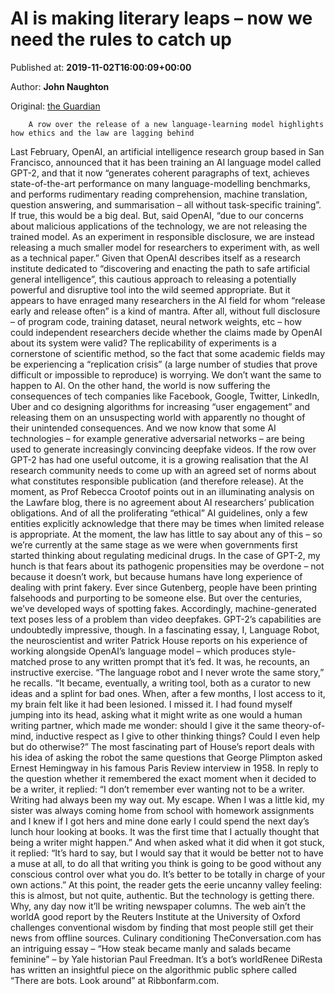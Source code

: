 
# AI is making literary leaps – now we need the rules to catch up

Published at: **2019-11-02T16:00:09+00:00**

Author: **John Naughton**

Original: [the Guardian](https://www.theguardian.com/commentisfree/2019/nov/02/ai-artificial-intelligence-language-openai-cpt2-release)


        A row over the release of a new language-learning model highlights how ethics and the law are lagging behind
      
Last February, OpenAI, an artificial intelligence research group based in San Francisco, announced that it has been training an AI language model called GPT-2, and that it now “generates coherent paragraphs of text, achieves state-of-the-art performance on many language-modelling benchmarks, and performs rudimentary reading comprehension, machine translation, question answering, and summarisation – all without task-specific training”.
If true, this would be a big deal. But, said OpenAI, “due to our concerns about malicious applications of the technology, we are not releasing the trained model. As an experiment in responsible disclosure, we are instead releasing a much smaller model for researchers to experiment with, as well as a technical paper.”
Given that OpenAI describes itself as a research institute dedicated to “discovering and enacting the path to safe artificial general intelligence”, this cautious approach to releasing a potentially powerful and disruptive tool into the wild seemed appropriate. But it appears to have enraged many researchers in the AI field for whom “release early and release often” is a kind of mantra. After all, without full disclosure – of program code, training dataset, neural network weights, etc – how could independent researchers decide whether the claims made by OpenAI about its system were valid? The replicability of experiments is a cornerstone of scientific method, so the fact that some academic fields may be experiencing a “replication crisis” (a large number of studies that prove difficult or impossible to reproduce) is worrying. We don’t want the same to happen to AI.
On the other hand, the world is now suffering the consequences of tech companies like Facebook, Google, Twitter, LinkedIn, Uber and co designing algorithms for increasing “user engagement” and releasing them on an unsuspecting world with apparently no thought of their unintended consequences. And we now know that some AI technologies – for example generative adversarial networks – are being used to generate increasingly convincing deepfake videos.
If the row over GPT-2 has had one useful outcome, it is a growing realisation that the AI research community needs to come up with an agreed set of norms about what constitutes responsible publication (and therefore release). At the moment, as Prof Rebecca Crootof points out in an illuminating analysis on the Lawfare blog, there is no agreement about AI researchers’ publication obligations. And of all the proliferating “ethical” AI guidelines, only a few entities explicitly acknowledge that there may be times when limited release is appropriate. At the moment, the law has little to say about any of this – so we’re currently at the same stage as we were when governments first started thinking about regulating medicinal drugs.
In the case of GPT-2, my hunch is that fears about its pathogenic propensities may be overdone – not because it doesn’t work, but because humans have long experience of dealing with print fakery. Ever since Gutenberg, people have been printing falsehoods and purporting to be someone else. But over the centuries, we’ve developed ways of spotting fakes. Accordingly, machine-generated text poses less of a problem than video deepfakes.
GPT-2’s capabilities are undoubtedly impressive, though. In a fascinating essay, I, Language Robot, the neuroscientist and writer Patrick House reports on his experience of working alongside OpenAI’s language model – which produces style-matched prose to any written prompt that it’s fed.
It was, he recounts, an instructive exercise. “The language robot and I never wrote the same story,” he recalls. “It became, eventually, a writing tool, both as a curator to new ideas and a splint for bad ones. When, after a few months, I lost access to it, my brain felt like it had been lesioned. I missed it. I had found myself jumping into its head, asking what it might write as one would a human writing partner, which made me wonder: should I give it the same theory-of-mind, inductive respect as I give to other thinking things? Could I even help but do otherwise?”
The most fascinating part of House’s report deals with his idea of asking the robot the same questions that George Plimpton asked Ernest Hemingway in his famous Paris Review interview in 1958. In reply to the question whether it remembered the exact moment when it decided to be a writer, it replied: “I don’t remember ever wanting not to be a writer. Writing had always been my way out. My escape. When I was a little kid, my sister was always coming home from school with homework assignments and I knew if I got hers and mine done early I could spend the next day’s lunch hour looking at books. It was the first time that I actually thought that being a writer might happen.”
And when asked what it did when it got stuck, it replied: “It’s hard to say, but I would say that it would be better not to have a muse at all, to do all that writing you think is going to be good without any conscious control over what you do. It’s better to be totally in charge of your own actions.”
At this point, the reader gets the eerie uncanny valley feeling: this is almost, but not quite, authentic. But the technology is getting there. Why, any day now it’ll be writing newspaper columns.
The web ain’t the worldA good report by the Reuters Institute at the University of Oxford challenges conventional wisdom by finding that most people still get their news from offline sources.
Culinary conditioning TheConversation.com has an intriguing essay – “How steak became manly and salads became feminine” – by Yale historian Paul Freedman.
It’s a bot’s worldRenee DiResta has written an insightful piece on the algorithmic public sphere called “There are bots. Look around” at Ribbonfarm.com.

